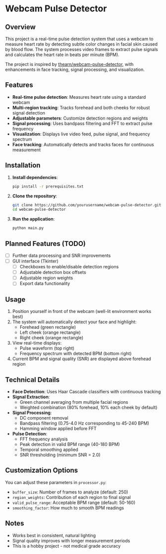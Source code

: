 # Webcam Pulse Detector

## Overview
This project is a real-time pulse detection system that uses a webcam to measure heart rate by detecting subtle color changes in facial skin caused by blood flow. The system processes video frames to extract pulse signals and calculates the heart rate in beats per minute (BPM).

The project is inspired by [thearn/webcam-pulse-detector](https://github.com/thearn/webcam-pulse-detector/tree/no_openmdao), with enhancements in face tracking, signal processing, and visualization.

## Features
- **Real-time pulse detection**: Measures heart rate using a standard webcam
- **Multi-region tracking**: Tracks forehead and both cheeks for robust signal detection
- **Adjustable parameters**: Customize detection regions and weights
- **Signal processing**: Uses bandpass filtering and FFT to extract pulse frequency
- **Visualization**: Displays live video feed, pulse signal, and frequency spectrum
- **Face tracking**: Automatically detects and tracks faces for continuous measurement

## Installation
1. **Install dependencies**:
   ```bash
   pip install -r prerequisites.txt
   ```

2. **Clone the repository**:
   ```bash
   git clone https://github.com/yourusername/webcam-pulse-detector.git
   cd webcam-pulse-detector
   ```

3. **Run the application**:
   ```bash
   python main.py
   ```

## Planned Features (TODO)
- [ ] Further data processing and SNR improvements
- [ ] GUI interface (Tkinter)
  - [ ] Checkboxes to enable/disable detection regions
  - [ ] Adjustable detection box offsets
  - [ ] Adjustable region weights
  - [ ] Export data functionality

## Usage
1. Position yourself in front of the webcam (well-lit environment works best)
2. The system will automatically detect your face and highlight:
   - Forehead (green rectangle)
   - Left cheek (orange rectangle)
   - Right cheek (orange rectangle)
3. View real-time displays:
   - Pulse waveform (top right)
   - Frequency spectrum with detected BPM (bottom right)
4. Current BPM and signal quality (SNR) are displayed above forehead region

## Technical Details
- **Face Detection**: Uses Haar Cascade classifiers with continuous tracking
- **Signal Extraction**: 
  - Green channel averaging from multiple facial regions
  - Weighted combination (80% forehead, 10% each cheek by default)
- **Signal Processing**:
  - DC component removal
  - Bandpass filtering (0.75-4.0 Hz corresponding to 45-240 BPM)
  - Hamming window applied before FFT
- **Pulse Detection**:
  - FFT frequency analysis
  - Peak detection in valid BPM range (40-180 BPM)
  - Temporal smoothing applied
  - SNR thresholding (minimum SNR = 2.0)

## Customization Options
You can adjust these parameters in `processor.py`:
- `buffer_size`: Number of frames to analyze (default: 250)
- `region_weights`: Contribution of each region to final signal
- `valid_pulse_range`: Acceptable BPM range (default: 50-160)
- `smoothing_factor`: How much to smooth BPM readings

## Notes
- Works best in consistent, natural lighting
- Signal quality improves with longer measurement periods
- This is a hobby project - not medical grade accuracy
